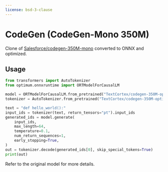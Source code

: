 ```yaml
---
license: bsd-3-clause
---
```

# CodeGen (CodeGen-Mono 350M)

Clone of [Salesforce/codegen-350M-mono](https://huggingface.co/Salesforce/codegen-350M-mono) converted to ONNX and optimized.

## Usage

```python
from transformers import AutoTokenizer
from optimum.onnxruntime import ORTModelForCausalLM

model = ORTModelForCausalLM.from_pretrained("TextCortex/codegen-350M-optimized")
tokenizer = AutoTokenizer.from_pretrained("TextCortex/codegen-350M-optimized")

text = "def hello_world():"
input_ids = tokenizer(text, return_tensors="pt").input_ids
generated_ids = model.generate(
    input_ids,
    max_length=64,
    temperature=0.1,
    num_return_sequences=1,
    early_stopping=True,
)
out = tokenizer.decode(generated_ids[0], skip_special_tokens=True)
print(out)
```

Refer to the original model for more details.